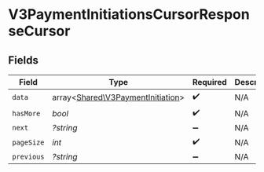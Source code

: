 # V3PaymentInitiationsCursorResponseCursor


## Fields

| Field                                                                           | Type                                                                            | Required                                                                        | Description                                                                     | Example                                                                         |
| ------------------------------------------------------------------------------- | ------------------------------------------------------------------------------- | ------------------------------------------------------------------------------- | ------------------------------------------------------------------------------- | ------------------------------------------------------------------------------- |
| `data`                                                                          | array<[Shared\V3PaymentInitiation](../../Models/Shared/V3PaymentInitiation.md)> | :heavy_check_mark:                                                              | N/A                                                                             |                                                                                 |
| `hasMore`                                                                       | *bool*                                                                          | :heavy_check_mark:                                                              | N/A                                                                             | false                                                                           |
| `next`                                                                          | *?string*                                                                       | :heavy_minus_sign:                                                              | N/A                                                                             |                                                                                 |
| `pageSize`                                                                      | *int*                                                                           | :heavy_check_mark:                                                              | N/A                                                                             | 15                                                                              |
| `previous`                                                                      | *?string*                                                                       | :heavy_minus_sign:                                                              | N/A                                                                             | YXVsdCBhbmQgYSBtYXhpbXVtIG1heF9yZXN1bHRzLol=                                    |